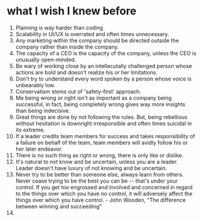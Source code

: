 # what I wish I knew before
1. Planning is way harder than coding
2. Scalability in UI/UX is overrated and often times unnecessary. 
3. Any marketing within the company should be directed outside the company rather than inside the company.
4. The capacity of a CEO is the capacity of the company, unless the CEO is unusually open-minded. 
5. Be wary of working close by an intellecutally challenged person whose actions are bold and doesn't realize his or her limitations.
6. Don't try to understand every word spoken by a person whose voice is unbearably low. 
7. Conservatism stems out of 'safety-first' approach.
8. Me being wrong or right isn't as important as a company being successful, in fact, being completely wrong gives way more insights than being indecisive.
9. Great things are done by not following the rules. But, being rebellious without hesitation is downright irresponsible and often times suicidal in its extreme. 
10. If a leader credits team members for success and takes responsibility of a failure on behalf of the team, team members will avidly follow his or her later endeavor.
11. There is no such thing as right or wrong, there is only like or dislike. 
12. It's natural to not know and be uncertain, unless you are a leader. Leader doesn't have luxury of not knowing and be uncertain.
13. Never try to be better than someone else, always learn from others. Never cease trying to be the best you can be -- that's under your control. If you get too engrossed and involved and concerned in regard to the things over which you have no control, it will adversely affect the things over which you have control. - John Wooden, "The difference between winning and succeeding"
14. 
